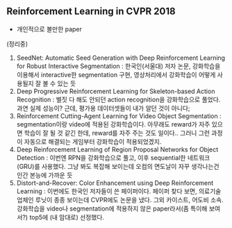 ## Reinforcement Learning in CVPR 2018 
- 개인적으로 볼만한 paper

(정리중)
1. SeedNet: Automatic Seed Generation with Deep Reinforcement Learning for Robust Interactive Segmentation
 : 한국인(서울대) 저자 논문, 강화학습을 이용해서 interactive한 segmentation 구현, 영상처리에서 강화학습이 어떻게 사용될지 잘 볼 수 있는 듯
2. Deep Progressive Reinforcement Learning for Skeleton-based Action Recognition 
 : 별짓 다 해도 안되던 action recognition을 강화학습으로 풀었다. 과연 실제 성능이? 근데, 평가용 데이터셋들이 내가 알던 것이 아니다;
3. Reinforcement Cutting-Agent Learning for Video Object Segmentation 
 : segmentation이랑 video에 적용된 강화학습이다. 아무래도 reward가 자주 있으면 학습이 잘 될 것 같긴 한데, reward를 자주 주는 것도 일이다.. 그러니 그런 과정이 자동으로 해결되는 게임부터 강화학습이 적용되었겠지.
4. Deep Reinforcement Learning of Region Proposal Networks for Object Detection
 : 이번엔 RPN을 강화학습으로 풀고, 이후 sequential한 네트워크(GRU)를 사용했다. 그냥 봐도 복잡해 보이는데 오컴의 면도날이 자꾸 생각나는건 인간 본능에 가까운 듯
5. Distort-and-Recover: Color Enhancement using Deep Reinforcement Learning
 : 이번에도 한국인 저자들이 쓴 페이퍼이다. 페이퍼 찾다 보면, 의료기술 업체인 루닛이 종종 보이는데 CVPR에도 논문을 냈다. 그외 카이스트, 어도비 소속. 강화학습을 video나 segmentation에 적용하지 않은 paper라서(좀 특이해 보여서?) top5에 (내 맘대로) 선정했다.
